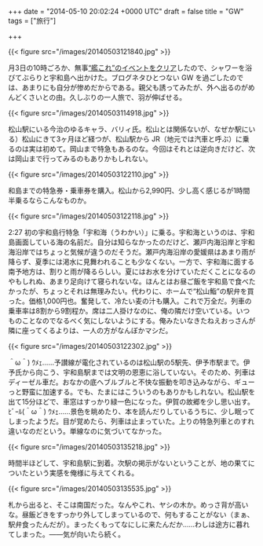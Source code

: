 
+++
date = "2014-05-10 20:02:24 +0000 UTC"
draft = false
title = "GW"
tags = ["旅行"]

+++


{{< figure src="/images/20140503121840.jpg"  >}}

月3日の10時ごろか、無事<a href="https://blog.daruyanagi.jp/entry/2014/05/03/110052">“艦これ”のイベントをクリア</a>したので、シャワーを浴びてぶらりと宇和島へ出かけた。ブログネタひとつない GW を過ごしたのでは、あまりにも自分が惨めだからである。親父も誘ってみたが、外へ出るのがめんどくさいとの由。久しぶりの一人旅で、羽が伸ばせる。

{{< figure src="/images/20140503114918.jpg"  >}}

松山駅にいる今治のゆるキャラ、バリィ氏。松山とは関係ないが、なぜか駅にいる）松山にきて3ヶ月ほど経つが、松山駅から JR（地元では汽車と呼ぶ）に乗るのは実は初めて。岡山まで特急もあるのな。今回はそれとは逆向きだけど、次は岡山まで行ってみるのもありかもしれない。

{{< figure src="/images/20140503122110.jpg"  >}}

和島までの特急券・乗車券を購入。松山から2,990円、少し高く感じるが1時間半乗るならこんなものか。

{{< figure src="/images/20140503122118.jpg"  >}}

2:27 初の宇和島行特急「宇和海（うわかい）」に乗る。宇和海というのは、宇和島画面している海の名前だ。自分は知らなかったのだけど、瀬戸内海沿岸と宇和海沿岸ではちょっと気候が違うのだそうだ。瀬戸内海沿岸の愛媛県はあまり雨が降らず、夏季には渇水に見舞われることも少なくない。一方で、宇和海に面する南予地方は、割りと雨が降るらしい。夏にはお水を分けていただくことになるのやもしれぬ、あまり足向けて寝られないな。ほんとはお昼ご飯を宇和島で食べたかったが、ちょっとそれは無理みたい。代わりに、ホームで“松山鮨”の駅弁を買った。価格1,000円也。奮発して、冷たい麦の汁も購入。これで万全だ。列車の乗車率は8割から9割程か。席は二人掛けなのに、俺の隣だけ空いている。いつものことなのでなるべく気にしないようにする。俺みたいなきたねえおっさんが隣に座ってくるよりは、一人の方がなんぼかマシだ。

{{< figure src="/images/20140503122302.jpg"  >}}

＾ω＾) ｳﾒｪ……予讃線が電化されているのは松山駅の5駅先、伊予市駅まで。伊予氏から向こう、宇和島駅までは文明の恩恵に浴していない。そのため、列車はディーゼル車だ。おなかの底へブルブルと不快な振動を叩き込みながら、ギューっと野蛮に加速する。でも、たまにはこういうのもありかもしれない。松山駅を出て15分ほどで、車窓はすっかり緑一色になった。伊賀の故郷を少し思い出す。ﾋﾞｰﾙ(＾ω＾) ｳﾒｪ……景色を眺めたり、本を読んだりしているうちに、少し眠ってしまったようだ。目が覚めたら、列車は止まっていた。上りの特急列車とのすれ違いなのだという。単線なのに気づいてなかった。

{{< figure src="/images/20140503135218.jpg"  >}}

時間半ほどして、宇和島駅に到着。次駅の掲示がないということが、地の果てについたという実感を俺様に与えてくれる。

{{< figure src="/images/20140503135535.jpg"  >}}

札から出ると、そこは南国だった。なんやこれ、ヤシの木か。めっさ背が高いな。昼飯どきをすっかり外してしまっているので、何もすることがない（まぁ、駅弁食ったんだが）。まったくもってなにしに来たんだか……わしは途方に暮れてしまった。――気が向いたら続く。


